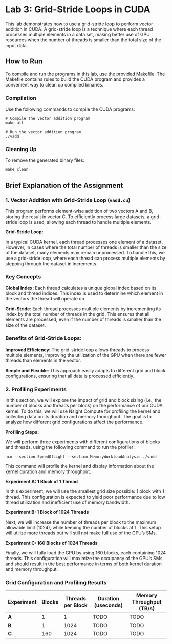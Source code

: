 # Lab 3: Grid-Stride Loops in CUDA
This lab demonstrates how to use a grid-stride loop to perform vector addition in CUDA. A grid-stride loop is a technique where each thread processes multiple elements in a data set, making better use of GPU resources when the number of threads is smaller than the total size of the input data.

## How to Run
To compile and run the programs in this lab, use the provided Makefile. The Makefile contains rules to build the CUDA program and provides a convenient way to clean up compiled binaries.

### Compilation
Use the following commands to compile the CUDA programs:

```
# Compile the vector addition program
make all

# Run the vector addition program
./vadd   
```
### Cleaning Up
To remove the generated binary files:

```
make clean
```
## Brief Explanation of the Assignment

### 1. Vector Addition with Grid-Stride Loop (`vadd.cu`)
This program performs element-wise addition of two vectors A and B, storing the result in vector C. To efficiently process large datasets, a grid-stride loop is used, allowing each thread to handle multiple elements.

**Grid-Stride Loop:**

In a typical CUDA kernel, each thread processes one element of a dataset. However, in cases where the total number of threads is smaller than the size of the dataset, many elements may remain unprocessed. To handle this, we use a grid-stride loop, where each thread can process multiple elements by stepping through the dataset in increments.

### Key Concepts

**Global Index**: 
    Each thread calculates a unique global index based on its block and thread indices. This index is used to determine which element in the vectors the thread will operate on.

**Grid-Stride**: 
    Each thread processes multiple elements by incrementing its index by the total number of threads in the grid. This ensures that all elements are processed, even if the number of threads is smaller than the size of the dataset.

### Benefits of Grid-Stride Loops:
**Improved Efficiency**: 
    The grid-stride loop allows threads to process multiple elements, improving the utilization of the GPU when there are fewer threads than elements in the vector.

**Simple and Flexible**: 
    This approach easily adapts to different grid and block configurations, ensuring that all data is processed efficiently.

### 2. Profiling Experiments
In this section, we will explore the impact of grid and block sizing (i.e., the number of blocks and threads per block) on the performance of our CUDA kernel. To do this, we will use Nsight Compute for profiling the kernel and collecting data on its duration and memory throughput. The goal is to analyze how different grid configurations affect the performance.

**Profiling Steps:**

We will perform three experiments with different configurations of blocks and threads, using the following command to run the profiler:

```
ncu --section SpeedOfLight --section MemoryWorkloadAnalysis ./vadd
```
This command will profile the kernel and display information about the kernel duration and memory throughput.


**Experiment A: 1 Block of 1 Thread**

In this experiment, we will use the smallest grid size possible: 1 block with 1 thread. This configuration is expected to yield poor performance due to low thread utilization and inefficient use of memory bandwidth.

**Experiment B: 1 Block of 1024 Threads**

Next, we will increase the number of threads per block to the maximum allowable limit (1024), while keeping the number of blocks at 1. This setup will utilize more threads but will still not make full use of the GPU’s SMs.

**Experiment C: 160 Blocks of 1024 Threads**

Finally, we will fully load the GPU by using 160 blocks, each containing 1024 threads. This configuration will maximize the occupancy of the GPU’s SMs and should result in the best performance in terms of both kernel duration and memory throughput.

### Grid Configuration and Profiling Results

| Experiment                        | Blocks | Threads per Block | Duration (useconds) | Memory Throughput (TB/s) |
|------------------------------------|--------|-------------------|--------------------|--------------------------|
| **A**        | 1      | 1                 | TODO              | TODO                    |
| **B**    | 1      | 1024              | TODO              | TODO                    |
| **C** | 160    | 1024              | TODO              | TODO                    |
